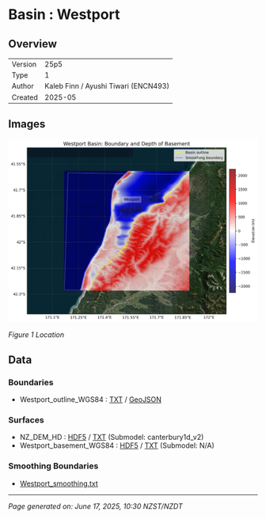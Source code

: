 # Basin : Westport

## Overview
|         |                     |
|---------|---------------------|
| Version | 25p5           |
| Type    | 1        |
| Author  | Kaleb Finn / Ayushi Tiwari (ENCN493)            |
| Created | 2025-05           |


## Images
![](../images/regional/Westport_basin_map.png)

*Figure 1 Location*


## Data
### Boundaries
- Westport_outline_WGS84 : [TXT](../../velocity_modelling/data/regional/Westport/Westport_outline_WGS84.txt) / [GeoJSON](../../velocity_modelling/data/regional/Westport/Westport_outline_WGS84.geojson)

### Surfaces
- NZ_DEM_HD : [HDF5](../../velocity_modelling/data/global/surface/NZ_DEM_HD.h5) / [TXT](../../velocity_modelling/data/global/surface/NZ_DEM_HD.in) (Submodel: canterbury1d_v2)
- Westport_basement_WGS84 : [HDF5](../../velocity_modelling/data/regional/Westport/Westport_basement_WGS84.h5) / [TXT](../../velocity_modelling/data/regional/Westport/Westport_basement_WGS84.in) (Submodel: N/A)

### Smoothing Boundaries
- [Westport_smoothing.txt](../../velocity_modelling/data/regional/Westport/Westport_smoothing.txt)

---
*Page generated on: June 17, 2025, 10:30 NZST/NZDT*
